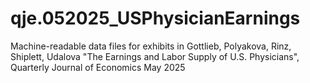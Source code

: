 # qje.052025_USPhysicianEarnings
Machine-readable data files for exhibits in Gottlieb, Polyakova, Rinz, Shiplett, Udalova "The Earnings and Labor Supply of U.S. Physicians", Quarterly Journal of Economics May 2025 
